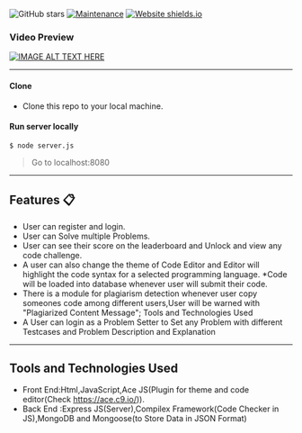 ![GitHub stars](https://img.shields.io/github/stars/rajaprerak/movie_recommender) 
[![Maintenance](https://img.shields.io/badge/maintained-yes-green.svg)](https://github.com/rajaprerak/movie_recommender/commits/master)
[![Website shields.io](https://img.shields.io/badge/website-up-yellow)](https://awesome-movie-recommender.herokuapp.com/)


### Video Preview
[![IMAGE ALT TEXT HERE](https://i9.ytimg.com/vi/boER86GimaA/maxresdefault.jpg?time=1626516600000&sqp=CPjYyocG&rs=AOn4CLBYKua1RSb3frl-WficrNSEyPreWw)](https://www.youtube.com/watch?v=boER86GimaA)

----

#### Clone

- Clone this repo to your local machine.

#### Run server locally

```shell
$ node server.js
```
> Go to localhost:8080

---
## Features 📋
* User can register and login.
* User can Solve multiple Problems.
* User can see their score on the leaderboard and Unlock and view any code challenge.
* A user can also change the theme of Code Editor and Editor will highlight the code syntax for a selected programming language.
*Code will be loaded into database whenever user will submit their code.
* There is a module for plagiarism detection whenever user copy someones code among different users,User will be warned with "Plagiarized Content Message";
Tools and Technologies Used 
* A User can login as a Problem Setter to Set any Problem with different Testcases and Problem Description and Explanation
---

## Tools and Technologies Used 
* Front End:Html,JavaScript,Ace JS(Plugin for theme and code editor(Check https://ace.c9.io/)).
* Back End :Express JS(Server),Compilex Framework(Code Checker in JS),MongoDB and Mongoose(to Store Data in JSON Format)
     
